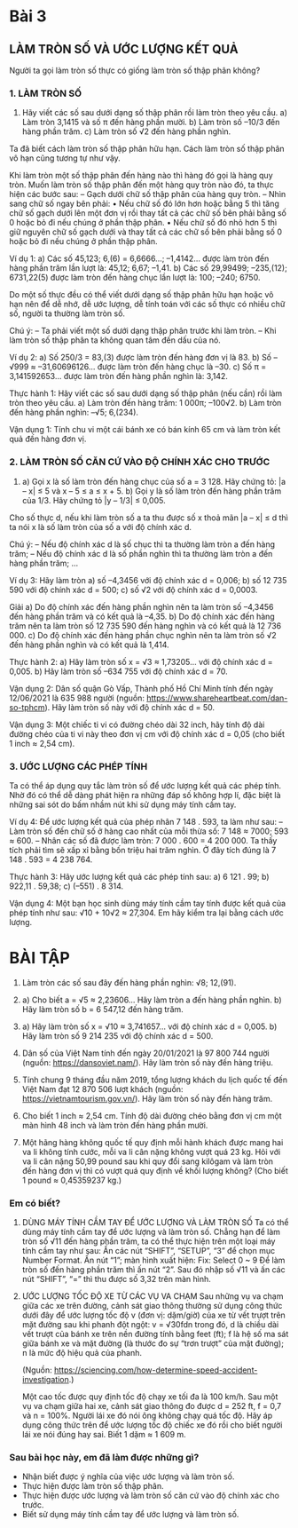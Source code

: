 # Bài 3
## LÀM TRÒN SỐ VÀ ƯỚC LƯỢNG KẾT QUẢ

Người ta gọi làm tròn số thực có giống làm tròn số thập phân không?

### 1. LÀM TRÒN SỐ

1.  Hãy viết các số sau dưới dạng số thập phân rồi làm tròn theo yêu cầu.
    a) Làm tròn 3,1415 và số π đến hàng phần mười.
    b) Làm tròn số –10/3 đến hàng phần trăm.
    c) Làm tròn số √2 đến hàng phần nghìn.

Ta đã biết cách làm tròn số thập phân hữu hạn. Cách làm tròn số thập phân vô hạn cũng tương tự như vậy.

Khi làm tròn một số thập phân đến hàng nào thì hàng đó gọi là hàng quy tròn.
Muốn làm tròn số thập phân đến một hàng quy tròn nào đó, ta thực hiện các bước sau:
– Gạch dưới chữ số thập phân của hàng quy tròn.
– Nhìn sang chữ số ngay bên phải:
  • Nếu chữ số đó lớn hơn hoặc bằng 5 thì tăng chữ số gạch dưới lên một đơn vị rồi thay tất cả các chữ số bên phải bằng số 0 hoặc bỏ đi nếu chúng ở phần thập phân.
  • Nếu chữ số đó nhỏ hơn 5 thì giữ nguyên chữ số gạch dưới và thay tất cả các chữ số bên phải bằng số 0 hoặc bỏ đi nếu chúng ở phần thập phân.

Ví dụ 1:
a) Các số 45,123; 6,(6) = 6,6666...; –1,4142...
được làm tròn đến hàng phần trăm lần lượt là: 45,12; 6,67; –1,41.
b) Các số 29,99499; –235,(12); 6731,22(5)
được làm tròn đến hàng chục lần lượt là: 100; –240; 6750.

Do một số thực đều có thể viết dưới dạng số thập phân hữu hạn hoặc vô hạn nên để dễ nhớ, dễ ước lượng, dễ tính toán với các số thực có nhiều chữ số, người ta thường làm tròn số.

Chú ý:
– Ta phải viết một số dưới dạng thập phân trước khi làm tròn.
– Khi làm tròn số thập phân ta không quan tâm đến dấu của nó.

Ví dụ 2:
a) Số 250/3 = 83,(3) được làm tròn đến hàng đơn vị là 83.
b) Số –√999 ≈ –31,60696126... được làm tròn đến hàng chục là –30.
c) Số π = 3,141592653... được làm tròn đến hàng phần nghìn là: 3,142.

Thực hành 1: Hãy viết các số sau dưới dạng số thập phân (nếu cần) rồi làm tròn theo yêu cầu.
a) Làm tròn đến hàng trăm: 1 000π; –100√2.
b) Làm tròn đến hàng phần nghìn: –√5; 6,(234).

Vận dụng 1: Tính chu vi một cái bánh xe có bán kính 65 cm và làm tròn kết quả đến hàng đơn vị.

### 2. LÀM TRÒN SỐ CĂN CỨ VÀO ĐỘ CHÍNH XÁC CHO TRƯỚC

1.  a) Gọi x là số làm tròn đến hàng chục của số a = 3 128. Hãy chứng tỏ:
    |a – x| ≤ 5 và x – 5 ≤ a ≤ x + 5.
    b) Gọi y là số làm tròn đến hàng phần trăm của 1/3. Hãy chứng tỏ |y – 1/3| ≤ 0,005.

Cho số thực d, nếu khi làm tròn số a ta thu được số x thoả mãn |a – x| ≤ d thì ta nói x là số làm tròn của số a với độ chính xác d.

Chú ý:
– Nếu độ chính xác d là số chục thì ta thường làm tròn a đến hàng trăm;
– Nếu độ chính xác d là số phần nghìn thì ta thường làm tròn a đến hàng phần trăm; ...

Ví dụ 3: Hãy làm tròn
a) số –4,3456 với độ chính xác d = 0,006;
b) số 12 735 590 với độ chính xác d = 500;
c) số √2 với độ chính xác d = 0,0003.

Giải
a) Do độ chính xác đến hàng phần nghìn nên ta làm tròn số –4,3456 đến hàng phần trăm và có kết quả là –4,35.
b) Do độ chính xác đến hàng trăm nên ta làm tròn số 12 735 590 đến hàng nghìn và có kết quả là 12 736 000.
c) Do độ chính xác đến hàng phần chục nghìn nên ta làm tròn số √2 đến hàng phần nghìn và có kết quả là 1,414.

Thực hành 2:
a) Hãy làm tròn số x = √3 ≈ 1,73205... với độ chính xác d = 0,005.
b) Hãy làm tròn số –634 755 với độ chính xác d = 70.

Vận dụng 2: Dân số quận Gò Vấp, Thành phố Hồ Chí Minh tính đến ngày 12/06/2021 là 635 988 người (nguồn: https://www.shareheartbeat.com/dan-so-tphcm).
Hãy làm tròn số này với độ chính xác d = 50.

Vận dụng 3: Một chiếc ti vi có đường chéo dài 32 inch, hãy tính độ dài đường chéo của ti vi này theo đơn vị cm với độ chính xác d = 0,05 (cho biết 1 inch ≈ 2,54 cm).

### 3. ƯỚC LƯỢNG CÁC PHÉP TÍNH

Ta có thể áp dụng quy tắc làm tròn số để ước lượng kết quả các phép tính. Nhờ đó có thể dễ dàng phát hiện ra những đáp số không hợp lí, đặc biệt là những sai sót do bấm nhầm nút khi sử dụng máy tính cầm tay.

Ví dụ 4: Để ước lượng kết quả của phép nhân 7 148 . 593, ta làm như sau:
– Làm tròn số đến chữ số ở hàng cao nhất của mỗi thừa số:
7 148 ≈ 7000; 593 ≈ 600.
– Nhân các số đã được làm tròn: 7 000 . 600 = 4 200 000.
Ta thấy tích phải tìm sẽ xấp xỉ bằng bốn triệu hai trăm nghìn.
Ở đây tích đúng là 7 148 . 593 = 4 238 764.

Thực hành 3: Hãy ước lượng kết quả các phép tính sau:
a) 6 121 . 99;
b) 922,11 . 59,38;
c) (–551) . 8 314.

Vận dụng 4: Một bạn học sinh dùng máy tính cầm tay tính được kết quả của phép tính như sau: √10 + 10√2 ≈ 27,304.
Em hãy kiểm tra lại bằng cách ước lượng.

# BÀI TẬP

1.  Làm tròn các số sau đây đến hàng phần nghìn: √8; 12,(91).

2.  a) Cho biết a = √5 ≈ 2,23606... Hãy làm tròn a đến hàng phần nghìn.
    b) Hãy làm tròn số b = 6 547,12 đến hàng trăm.

3.  a) Hãy làm tròn số x = √10 ≈ 3,741657... với độ chính xác d = 0,005.
    b) Hãy làm tròn số 9 214 235 với độ chính xác d = 500.

4.  Dân số của Việt Nam tính đến ngày 20/01/2021 là 97 800 744 người (nguồn: https://dansoviet.nam/). Hãy làm tròn số này đến hàng triệu.

5.  Tính chung 9 tháng đầu năm 2019, tổng lượng khách du lịch quốc tế đến Việt Nam đạt 12 870 506 lượt khách (nguồn: https://vietnamtourism.gov.vn/). Hãy làm tròn số này đến hàng trăm.

6.  Cho biết 1 inch ≈ 2,54 cm. Tính độ dài đường chéo bằng đơn vị cm một màn hình 48 inch và làm tròn đến hàng phần mười.

7.  Một hãng hàng không quốc tế quy định mỗi hành khách được mang hai va li không tính cước, mỗi va li cân nặng không vượt quá 23 kg. Hỏi với va li cân nặng 50,99 pound sau khi quy đổi sang kilôgam và làm tròn đến hàng đơn vị thì có vượt quá quy định về khối lượng không? (Cho biết 1 pound ≈ 0,45359237 kg.)

### Em có biết?

1.  DÙNG MÁY TÍNH CẦM TAY ĐỂ ƯỚC LƯỢNG VÀ LÀM TRÒN SỐ
    Ta có thể dùng máy tính cầm tay để ước lượng và làm tròn số. Chẳng hạn để làm tròn số √11 đến hàng phần trăm, ta có thể thực hiện trên một loại máy tính cầm tay như sau:
    Ấn các nút “SHIFT”, “SETUP”, “3” để chọn mục Number Format.
    Ấn nút “1”; màn hình xuất hiện:
    Fix: Select 0 ~ 9
    Để làm tròn số đến hàng phần trăm thì ấn nút “2”.
    Sau đó nhập số √11 và ấn các nút “SHIFT”, “=” thì thu được số 3,32 trên màn hình.

2.  ƯỚC LƯỢNG TỐC ĐỘ XE TỪ CÁC VỤ VA CHẠM
    Sau những vụ va chạm giữa các xe trên đường, cảnh sát giao thông thường sử dụng công thức dưới đây để ước lượng tốc độ v (đơn vị: dặm/giờ) của xe từ vết trượt trên mặt đường sau khi phanh đột ngột:
    v = √30fdn
    trong đó, d là chiều dài vết trượt của bánh xe trên nền đường tính bằng feet (ft); f là hệ số ma sát giữa bánh xe và mặt đường (là thước đo sự “trơn trượt” của mặt đường); n là mức độ hiệu quả của phanh.

    (Nguồn: https://sciencing.com/how-determine-speed-accident-investigation.)

    Một cao tốc được quy định tốc độ chạy xe tối đa là 100 km/h. Sau một vụ va chạm giữa hai xe, cảnh sát giao thông đo được d = 252 ft, f = 0,7 và n = 100%. Người lái xe đó nói ông không chạy quá tốc độ. Hãy áp dụng công thức trên để ước lượng tốc độ chiếc xe đó rồi cho biết người lái xe nói đúng hay sai.
    Biết 1 dặm ≈ 1 609 m.

### Sau bài học này, em đã làm được những gì?

- Nhận biết được ý nghĩa của việc ước lượng và làm tròn số.
- Thực hiện được làm tròn số thập phân.
- Thực hiện được ước lượng và làm tròn số căn cứ vào độ chính xác cho trước.
- Biết sử dụng máy tính cầm tay để ước lượng và làm tròn số.
